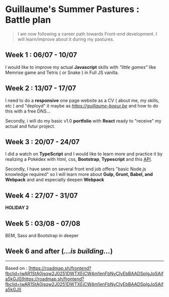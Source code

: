 # Guillaume's Summer Pastures : Battle plan

>I am now following a career path towards Front-end development. I will learn/improve about it during my pastures.

## Week 1 : 06/07 - 10/07

I would like to improve my actual **Javascript** skills with *"little games"* like Memrise game and Tetris ( or Snake ) in Full JS vanilla.

## Week 2 : 13/07 - 17/07

I need to do a **responsive** one page website as a CV ( about me, my skills, etc ) and "deployd" it maybe as *https://guillaume-boeur.be* and how to do this with a free DNS...

Secondly, i will do my basic v1.0 **portfolio** with **React** ready to "receive" my actual and futur project.

## Week 3 : 20/07 - 24/07

I did a watch on **TypeScript** and I would like to learn more and practice it by realizing a Pokédex with html, css, **Bootstrap**, **Typescript** and this [API](https://pokeapi.co/).

Secondly, I have seen on several front end job offers "basic Node.js knowledge required" so I will learn more about **Gulp, Grunt, Babel, and Webpack** and and especially deepen **Webpack**

## Week 4 : 27/07 - 31/07

**HOLIDAY 2** 

## Week 5 : 03/08 - 07/08

BEM, Sass and Bootstrap in deeper

 ## Week 6 and after (*...is building...*)


***

Based on : [https://roadmap.sh/frontend?fbclid=IwAR1StA0jsqw2J0251DWTXEjCW4m1enFbNyCIyEbBAADSplgJqSAjfa5kGJI](https://roadmap.sh/frontend?fbclid=IwAR1StA0jsqw2J0251DWTXEjCW4m1enFbNyCIyEbBAADSplgJqSAjfa5kGJI)





